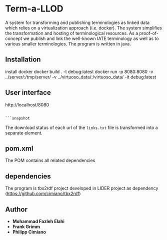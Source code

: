 
Term-a-LLOD
================================
A system for transforming and publishing terminologies as linked data which relies on a virtualization approach (i.e. docker). The system simplifies the transformation and hosting of terminological resources. As a proof-of-concept we publish and link the well-known IATE terminology as well as to various smaller terminologies. The program is written in java.

Installation
------------
install docker
docker build . -t debug:latest
docker run -p 8080:8080 -v ../server/:/tmp/server/ -v ../virtuoso_data/:/virtuoso_data/ -it debug:latest

User interface
------------
http://localhost/8080
```

```snapshot

```

The download status of each url of the `links.txt` file is transformed into a separate element. 

## pom.xml
The POM contains all related dependencies

## dependencies
The program is tbx2rdf project developed in LIDER project as dependency (https://github.com/cimiano/tbx2rdf)


## Author
* **Mohammad Fazleh Elahi**
* **Frank Grimm**
* **Philipp Cimiano**
